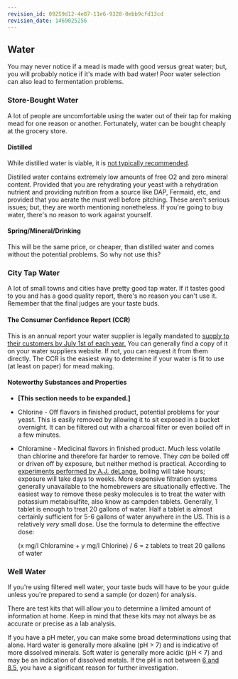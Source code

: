 ```yaml
---
revision_id: 09259d12-4e87-11e6-9328-0ebb9cfd13cd
revision_date: 1469025256
---
```


## Water

You may never notice if a mead is made with good versus great water; but, you will probably notice if it's made with bad water! Poor water selection can also lead to fermentation problems.

### Store-Bought Water

A lot of people are uncomfortable using the water out of their tap for making mead for one reason or another. Fortunately, water can be bought cheaply at the grocery store.

#### Distilled

While distilled water is viable, it is [not typically recommended](http://www.eckraus.com/wine-making-stuck-9).

Distilled water contains extremely low amounts of free O2 and zero mineral content. Provided that you are rehydrating your yeast with a rehydration nutrient and providing nutrition from a source like DAP, Fermaid, etc, and provided that you aerate the must well before pitching. These aren't serious issues; but, they are worth mentioning nonetheless. If you're going to buy water, there's no reason to work against yourself.

#### Spring/Mineral/Drinking

This will be the same price, or cheaper, than distilled water and comes without the potential problems. So why not use this?

### City Tap Water

A lot of small towns and cities have pretty good tap water. If it tastes good to you and has a good quality report, there's no reason you can't use it. Remember that the final judges are your taste buds.

#### The Consumer Confidence Report (CCR)

This is an annual report your water supplier is legally mandated to [supply to their customers by July 1st of each year.](https://ofmpub.epa.gov/apex/safewater/f?p=136:102::::::) You can generally find a copy of it on your water suppliers website. If not, you can request it from them directly. The CCR is the easiest way to determine if your water is fit to use (at least on paper) for mead making.

#### Noteworthy Substances and Properties

* **[This section needs to be expanded.]**

* Chlorine - Off flavors in finished product, potential problems for your yeast. This is easily removed by allowing it to sit exposed in a bucket overnight. It can be filtered out with a charcoal filter or even boiled off in a few minutes.

* Chloramine - Medicinal flavors in finished product. Much less volatile than chlorine and therefore far harder to remove. They *can* be boiled off or driven off by exposure, but neither method is practical. According to [experiments performed by A.J. deLange](https://www.morebeer.com/articles/removing_chloramines_from_water), boiling will take hours; exposure will take days to weeks. More expensive filtration systems generally unavailable to the homebrewers are situationally effective. The easiest way to remove these pesky molecules is to treat the water with potassium metabisulfite, also know as campden tablets. Generally, 1 tablet is enough to treat 20 gallons of water. Half a tablet is almost certainly sufficient for 5-6 gallons of water anywhere in the US. This is a relatively *very* small dose. Use the formula to determine the effective dose:

    (x mg/l Chloramine + y mg/l Chlorine) / 6 = z tablets to treat 20 gallons of water

### Well Water

If you're using filtered well water, your taste buds will have to be your guide unless you're prepared to send a sample (or dozen) for analysis.

There are test kits that will allow you to determine a limited amount of information at home. Keep in mind that these kits may not always be as accurate or precise as a lab analysis.

If you have a pH meter, you can make some broad determinations using that alone. Hard water is generally more alkaline (pH &gt; 7) and is indicative of more dissolved minerals. Soft water is generally more acidic (pH &lt; 7) and may be an indication of dissolved metals. If the pH is not between [6 and 8.5](http://www.water-research.net/index.php/ph), you have a significant reason for further investigation.